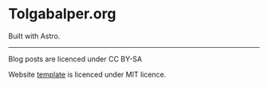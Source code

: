 # Tolgabalper.org

Built with Astro.

___
Blog posts are licenced under CC BY-SA

Website [template](https://github.com/markhorn-dev/astro-nano) is licenced under MIT licence.


<!-- testing Ruleset thing  ( You can disregard this command )-->
